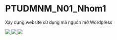 <!DOCTYPE html>
<html>
<head>
</head>
<body>
<meta charset="UTF-8">

<h1>PTUDMNM_N01_Nhom1</h1>
<p>Xây dựng website sử dụng mã nguồn mở Wordpress</p>
<a href="#" title="Nguyễn Viết Duy">
<img src="https://scontent.fhan3-1.fna.fbcdn.net/v/t1.0-1/c7.61.160.160/p200x200/17498540_814043508735851_1577182070992261329_n.jpg?oh=5db7bf720f1831f1ffacb4d91ed4857f&oe=598FE05E">
</a>
<a href="#" title="Lê Trọng">
<img src="https://scontent.fhan3-1.fna.fbcdn.net/v/t1.0-1/p160x160/14291700_653460718162992_1057015677747972088_n.jpg?oh=c4e67bf68be6ae9478b1151107cdfb2b&oe=5997BE08" >
</a>
<a href="#" title="Dương Kim Anh">
<img src="https://scontent.fhan3-1.fna.fbcdn.net/v/t1.0-1/c0.27.160.160/p160x160/17629951_1133209523457521_3992583439391640383_n.jpg?oh=76df868cd29b22c5afc6c9740eb14969&oe=59970E68" >
</a>
</body>
</html>
